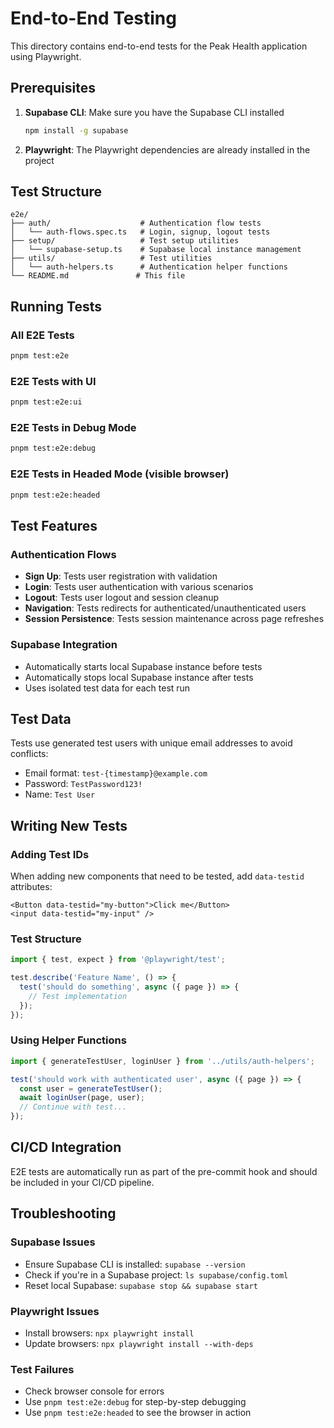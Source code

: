 # End-to-End Testing

This directory contains end-to-end tests for the Peak Health application using Playwright.

## Prerequisites

1. **Supabase CLI**: Make sure you have the Supabase CLI installed

   ```bash
   npm install -g supabase
   ```

2. **Playwright**: The Playwright dependencies are already installed in the project

## Test Structure

```
e2e/
├── auth/                    # Authentication flow tests
│   └── auth-flows.spec.ts   # Login, signup, logout tests
├── setup/                   # Test setup utilities
│   └── supabase-setup.ts    # Supabase local instance management
├── utils/                   # Test utilities
│   └── auth-helpers.ts      # Authentication helper functions
└── README.md               # This file
```

## Running Tests

### All E2E Tests

```bash
pnpm test:e2e
```

### E2E Tests with UI

```bash
pnpm test:e2e:ui
```

### E2E Tests in Debug Mode

```bash
pnpm test:e2e:debug
```

### E2E Tests in Headed Mode (visible browser)

```bash
pnpm test:e2e:headed
```

## Test Features

### Authentication Flows

- **Sign Up**: Tests user registration with validation
- **Login**: Tests user authentication with various scenarios
- **Logout**: Tests user logout and session cleanup
- **Navigation**: Tests redirects for authenticated/unauthenticated users
- **Session Persistence**: Tests session maintenance across page refreshes

### Supabase Integration

- Automatically starts local Supabase instance before tests
- Automatically stops local Supabase instance after tests
- Uses isolated test data for each test run

## Test Data

Tests use generated test users with unique email addresses to avoid conflicts:

- Email format: `test-{timestamp}@example.com`
- Password: `TestPassword123!`
- Name: `Test User`

## Writing New Tests

### Adding Test IDs

When adding new components that need to be tested, add `data-testid` attributes:

```tsx
<Button data-testid="my-button">Click me</Button>
<input data-testid="my-input" />
```

### Test Structure

```typescript
import { test, expect } from '@playwright/test';

test.describe('Feature Name', () => {
  test('should do something', async ({ page }) => {
    // Test implementation
  });
});
```

### Using Helper Functions

```typescript
import { generateTestUser, loginUser } from '../utils/auth-helpers';

test('should work with authenticated user', async ({ page }) => {
  const user = generateTestUser();
  await loginUser(page, user);
  // Continue with test...
});
```

## CI/CD Integration

E2E tests are automatically run as part of the pre-commit hook and should be included in your CI/CD pipeline.

## Troubleshooting

### Supabase Issues

- Ensure Supabase CLI is installed: `supabase --version`
- Check if you're in a Supabase project: `ls supabase/config.toml`
- Reset local Supabase: `supabase stop && supabase start`

### Playwright Issues

- Install browsers: `npx playwright install`
- Update browsers: `npx playwright install --with-deps`

### Test Failures

- Check browser console for errors
- Use `pnpm test:e2e:debug` for step-by-step debugging
- Use `pnpm test:e2e:headed` to see the browser in action
